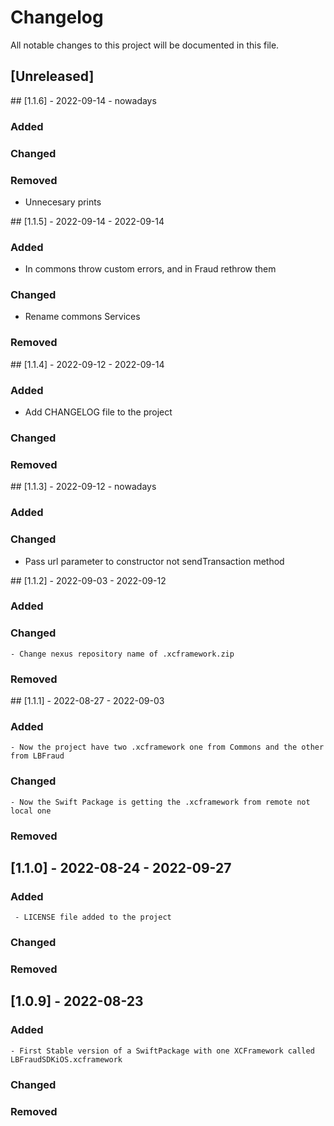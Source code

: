 # Changelog
All notable changes to this project will be documented in this file.

## [Unreleased]
## [1.1.6] - 2022-09-14 - nowadays
### Added
### Changed
### Removed
 - Unnecesary prints

## [1.1.5] - 2022-09-14 - 2022-09-14
### Added
 - In commons throw custom errors, and in Fraud rethrow them
### Changed
 - Rename commons Services
### Removed

## [1.1.4] - 2022-09-12 - 2022-09-14
### Added
 - Add CHANGELOG file to the project
### Changed
### Removed

## [1.1.3] - 2022-09-12 - nowadays
### Added
### Changed
 - Pass url parameter to constructor not sendTransaction method

## [1.1.2] - 2022-09-03 - 2022-09-12
### Added
### Changed
    - Change nexus repository name of .xcframework.zip
### Removed

## [1.1.1] - 2022-08-27 - 2022-09-03
### Added
    - Now the project have two .xcframework one from Commons and the other from LBFraud
### Changed
    - Now the Swift Package is getting the .xcframework from remote not local one
### Removed

## [1.1.0] - 2022-08-24 - 2022-09-27
### Added
     - LICENSE file added to the project

### Changed
### Removed
    
## [1.0.9] - 2022-08-23
### Added
    - First Stable version of a SwiftPackage with one XCFramework called LBFraudSDKiOS.xcframework

### Changed
### Removed
